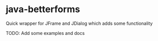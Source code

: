 java-betterforms
================

Quick wrapper for JFrame and JDialog which adds some functionality


TODO: Add some examples and docs
